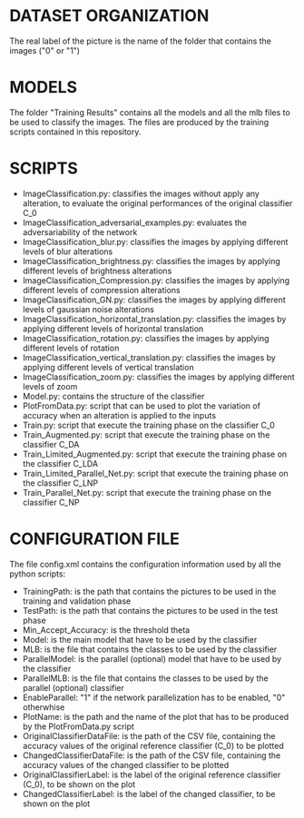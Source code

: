 # DATASET ORGANIZATION
The real label of the picture is the name of the folder that contains the images ("0" or "1")

# MODELS

The folder "Training Results" contains all the models and all the mlb files to be used to classify the images. The files are produced by the training scripts contained in this repository.

# SCRIPTS

- ImageClassification.py: classifies the images without apply any alteration, to evaluate the original performances of the original classifier C_0
- ImageClassification_adversarial_examples.py: evaluates the adversariability of the network
- ImageClassification_blur.py: classifies the images by applying different levels of blur alterations
- ImageClassification_brightness.py: classifies the images by applying different levels of brightness alterations
- ImageClassification_Compression.py: classifies the images by applying different levels of compression alterations
- ImageClassification_GN.py: classifies the images by applying different levels of gaussian noise alterations
- ImageClassification_horizontal_translation.py: classifies the images by applying different levels of horizontal translation
- ImageClassification_rotation.py: classifies the images by applying different levels of rotation
- ImageClassification_vertical_translation.py: classifies the images by applying different levels of vertical translation
- ImageClassification_zoom.py: classifies the images by applying different levels of zoom
- Model.py: contains the structure of the classifier
- PlotFromData.py: script that can be used to plot the variation of accuracy when an alteration is applied to the inputs
- Train.py: script that execute the training phase on the classifier C_0
- Train_Augmented.py: script that execute the training phase on the classifier C_DA
- Train_Limited_Augmented.py: script that execute the training phase on the classifier C_LDA
- Train_Limited_Parallel_Net.py: script that execute the training phase on the classifier C_LNP
- Train_Parallel_Net.py: script that execute the training phase on the classifier C_NP

# CONFIGURATION FILE

The file config.xml contains the configuration information used by all the python scripts:
- TrainingPath: is the path that contains the pictures to be used in the training and validation phase
- TestPath: is the path that contains the pictures to be used in the test phase
- Min_Accept_Accuracy: is the threshold theta
- Model: is the main model that have to be used by the classifier
- MLB: is the file that contains the classes to be used by the classifier
- ParallelModel: is the parallel (optional) model that have to be used by the classifier
- ParallelMLB: is the file that contains the classes to be used by the parallel (optional) classifier
- EnableParallel: "1" if the network parallelization has to be enabled, "0" otherwhise
- PlotName: is the path and the name of the plot that has to be produced by the PlotFromData.py script
- OriginalClassifierDataFile: is the path of the CSV file, containing the accuracy values of the original reference classifier (C_0) to be plotted
- ChangedClassifierDataFile: is the path of the CSV file, containing the accuracy values of the changed classifier to be plotted
- OriginalClassifierLabel: is the label of the original reference classifier (C_0), to be shown on the plot
- ChangedClassifierLabel: is the label of the changed classifier, to be shown on the plot